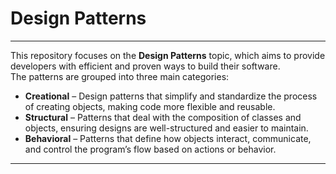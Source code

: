 # Design Patterns

---

This repository focuses on the **Design Patterns** topic, which aims to provide developers with efficient and proven ways to build their software.  
The patterns are grouped into three main categories:

- **Creational** – Design patterns that simplify and standardize the process of creating objects, making code more flexible and reusable.
- **Structural** – Patterns that deal with the composition of classes and objects, ensuring designs are well-structured and easier to maintain.
- **Behavioral** – Patterns that define how objects interact, communicate, and control the program’s flow based on actions or behavior.

---

